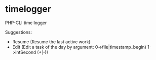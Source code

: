 timelogger
==========

PHP-CLI time logger

Suggestions:
- Resume (Resume the last active work)
- Edit (Edit a task of the day by argument: 0->file|timestamp_begin)	1->intSecond (+|-))
